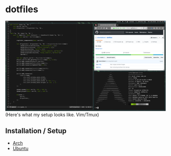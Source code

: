 dotfiles
===================
![screenshot](https://github.com/RafaelDelboni/dotfiles/blob/master/docs/screenshot.png)
(Here's what my setup looks like. Vim/Tmux)

## Installation / Setup

 - [Arch](https://github.com/RafaelDelboni/dotfiles/blob/master/docs/arch.md)
 - [Ubuntu](https://github.com/RafaelDelboni/dotfiles/blob/master/docs/ubuntu.md)

